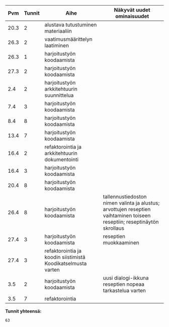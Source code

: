 Pvm   | Tunnit	| Aihe | Näkyvät uudet ominaisuudet
----- | ------- | ----------------------------------- | -----------------------------------------
20.3 | 2 | alustava tutustuminen materiaaliin |
26.3 | 2 | vaatimusmäärittelyn laatiminen |
26.3 | 1 | harjoitustyön koodaamista |
27.3 | 2 | harjoitustyön koodaamista |
 2.4 | 2 | harjoitustyön arkkitehtuurin suunnittelua |
 7.4 | 3 | harjoitustyön koodaamista |
 8.4 | 8 | harjoitustyön koodaamista |
13.4 | 7 | harjoitustyön koodaamista |
16.4 | 2 | refaktorointia ja arkkitehtuurin dokumentointi |
16.4 | 3 | harjoitustyön koodaamista |
20.4 | 8 | harjoitustyön koodaamista |
26.4 | 8 | harjoitustyön koodaamista | tallennustiedoston nimen valinta ja alustus; arvottujen reseptien vaihtaminen toiseen reseptiin; reseptinäytön skrollaus
27.4 | 3 | harjoitustyön koodaamista | reseptien muokkaaminen
27.4 | 3 | refaktorointia ja koodin siistimistä Koodikatselmusta varten
3.5  | 2 | harjoitustyön koodaamista | uusi dialogi-ikkuna reseptien nopeaa tarkastelua varten
3.5  | 7 | refaktorointia

**Tunnit yhteensä:**
```
63
```
